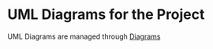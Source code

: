# UML Diagrams for the Project

UML Diagrams are managed through [Diagrams](https://app.diagrams.net/)
